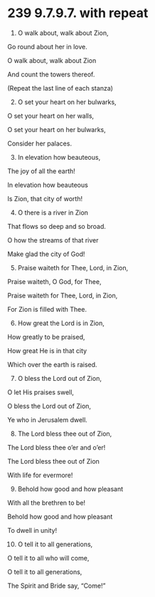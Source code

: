 # 239 9.7.9.7. with repeat

1.  O walk about, walk about Zion,

Go round about her in love.

O walk about, walk about Zion

And count the towers thereof.

(Repeat the last line of each stanza)

2.  O set your heart on her bulwarks,

O set your heart on her walls,

O set your heart on her bulwarks,

Consider her palaces.

3.  In elevation how beauteous,

The joy of all the earth!

In elevation how beauteous

Is Zion, that city of worth!

4.  O there is a river in Zion

That flows so deep and so broad.

O how the streams of that river

Make glad the city of God!

5.  Praise waiteth for Thee, Lord, in Zion,

Praise waiteth, O God, for Thee,

Praise waiteth for Thee, Lord, in Zion,

For Zion is filled with Thee.

6.  How great the Lord is in Zion,

How greatly to be praised,

How great He is in that city

Which over the earth is raised.

7.  O bless the Lord out of Zion,

O let His praises swell,

O bless the Lord out of Zion,

Ye who in Jerusalem dwell.

8.  The Lord bless thee out of Zion,

The Lord bless thee o’er and o’er!

The Lord bless thee out of Zion

With life for evermore!

9.  Behold how good and how pleasant

With all the brethren to be!

Behold how good and how pleasant

To dwell in unity!

10.  O tell it to all generations,

O tell it to all who will come,

O tell it to all generations,

The Spirit and Bride say, “Come!”

